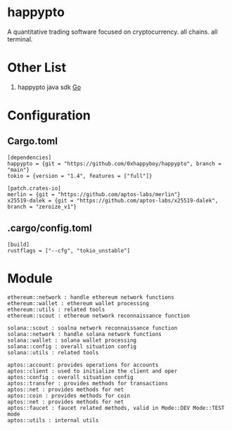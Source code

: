 # happypto
A quantitative trading software focused on cryptocurrency.
all chains. all terminal.
# Other List
1. happypto java sdk [Go](https://github.com/0xhappyboy/happypto-j/tree/main)
# Configuration
## Cargo.toml
```
[dependencies]
happypto = {git = "https://github.com/0xhappyboy/happypto", branch = "main"}
tokio = {version = "1.4", features = ["full"]}

[patch.crates-io]
merlin = {git = "https://github.com/aptos-labs/merlin"}
x25519-dalek = {git = "https://github.com/aptos-labs/x25519-dalek", branch = "zeroize_v1"}
```
## .cargo/config.toml
```
[build]
rustflags = ["--cfg", "tokio_unstable"]
```
# Module
```
ethereum::network : handle ethereum network functions
ethereum::wallet : ethereum wallet processing
ethereum::utils : related tools
ethereum::scout : ethereum network reconnaissance function

solana::scout : soalna network reconnaissance function
solana::network : handle solana network functions
solana::wallet : solana wallet processing
solana::config : overall situation config
solana::utils : related tools

aptos::account: provides operations for accounts
aptos::client : used to initialize the client and oper
aptos::config : overall situation config
aptos::transfer : provides methods for transactions
aptos::net : provides methods for net
aptos::coin : provides methods for coin
aptos::net : provides methods for net
aptos::faucet : faucet related methods, valid in Mode::DEV Mode::TEST mode
aptos::utils : internal utils
```
